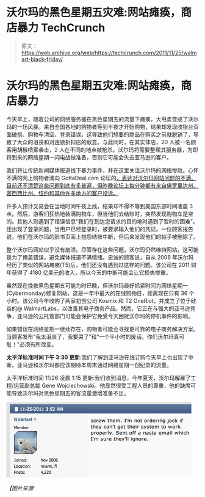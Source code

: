 # 沃尔玛的黑色星期五灾难:网站瘫痪，商店暴力 TechCrunch

> 原文：<https://web.archive.org/web/https://techcrunch.com/2011/11/25/walmart-black-friday/>

# 沃尔玛的黑色星期五灾难:网站瘫痪，商店暴力

今天早上，随着公司的网络服务器在黑色星期五的流量下瘫痪，大甩卖变成了沃尔玛的一场风暴。来自全国各地的购物者等到半夜才开始购物，结果却发现收银台页面破损、购物车清空、登录错误。这导致他们想要的商品在购买之前就脱销了，导致了大众的沮丧和对连锁折扣店的敌意。与此同时，在其实体店，20 人被一名顾客用胡椒喷雾袭击，2 人在不同的地点被枪杀。沃尔玛将需要整理其服务器，为即将到来的网络星期一闪电战做准备，否则它可能会失去亚马逊的客户。

我们将让传统新闻媒体报道线下暴力事件，并在这里关注沃尔玛的网络惨败。心怀不满的网上购物者涌向 GottaDeal.com 论坛的[，表达对沃尔玛网站问题的不满。目前还不清楚这些问题到底有多普遍，但昨晚论坛上每分钟都有来自佛罗里达州、密西西比州、纽约和其他许多地方的客户投诉。](https://web.archive.org/web/20230118015623/http://forums.gottadeal.com/showthread.php?239069-Walmart.com-Black-Friday-Sale-Sale-Started/page14)

许多人预计交易会在当地时间午夜上线，结果却不得不等到美国东部时间凌晨 3 点。然后，游客们狂热地装满购物车，但当他们去结账时，突然发现购物车是空的。其他人则遇到了错误信息“我们在到达您请求的目的地时遇到了暂时的困难”。还出现了登录问题，当用户已经登录时，被要求输入他们的凭证。一位顾客报告说，他们在沃尔玛的脸书页面上抱怨结账中断，但后来发现他们的帖子被删除了。

整个沃尔玛网站似乎没有崩溃。尽管存在这些问题，沃尔玛仍然维持网站，这可能是为了掩盖错误，避免媒体报道不满情绪。忠诚的顾客说，自从 2006 年沃尔玛经历了类似的网站瘫痪(T5)后，他们还没有遇到过这样的问题。该公司在 2011 财年获得了 4180 亿美元的收入，所以今天的中断可能会让它损失惨重。

虽然现在挽救黑色星期五可能为时已晚，但沃尔玛最好抓紧时间为网络星期一(Cybermonday)修复网站，这是一年中最大的在线购物日，距离现在只有 36 个小时。该公司今年收购了两家初创公司 Kosmix 和 T2 OneRiot，并成立了位于硅谷的@ WalmartLabs，以改善其电子商务产品。然而，它正在与强大的亚马逊竞争，亚马逊的云托管部门可能会保护它免受今天困扰沃尔玛的停机事件的影响。

如果错误在网络星期一继续存在，购物者可能会寻找更可靠的电子商务解决方案。当顾客发布“我太沮丧了，我要哭了”和“一个半小时的废话。你们沃尔玛真可耻！”必须有所改变。

**太平洋标准时间下午 3:30 更新**:我们了解到亚马逊在线订购今天早上也出现了中断。亚马逊和沃尔玛都应该期待本周末通过网络星期一创纪录的流量。

太平洋标准时间 11/26 凌晨 1:15 更新:我们收到消息，今年夏天，沃尔玛解雇了工程/运营副总裁 Gene Wojciechowski。他显然很受工程人员的尊重，他的缺席可能导致沃尔玛对黑色星期五的客流量激增准备不足。

[![](img/4c5b9d4d7b2e52864d830ba7220cbe0d.png "Walmart Customer Complaint")](https://web.archive.org/web/20230118015623/https://techcrunch.com/wp-content/uploads/2011/11/walmart-customer-complaint.png)

*【图片来源:*